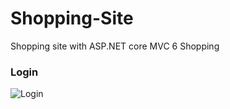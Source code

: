 # Shopping-Site
Shopping site with ASP.NET core MVC 6
Shopping
### Login

![Login]([https://github.com/Hany-kelany/Tic-tac-toe/blob/main/TicTacToe.jpeg](https://github.com/Hany-kelany/Shopping-Site/blob/426630d13cdbbb1b1c604f2b36dcd1bc4873df5c/Shopping%20site/wwwroot/media/products/Login.png))

